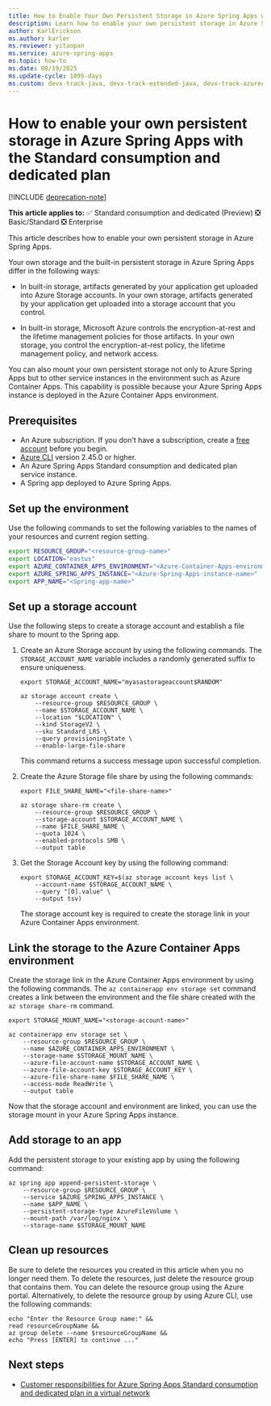 ```yaml
---
title: How to Enable Your Own Persistent Storage in Azure Spring Apps with the Standard Consumption and Dedicated Plan
description: Learn how to enable your own persistent storage in Azure Spring Apps.
author: KarlErickson
ms.author: karler
ms.reviewer: yitaopan
ms.service: azure-spring-apps
ms.topic: how-to
ms.date: 08/19/2025
ms.update-cycle: 1095-days
ms.custom: devx-track-java, devx-track-extended-java, devx-track-azurecli
---
```


# How to enable your own persistent storage in Azure Spring Apps with the Standard consumption and dedicated plan

[!INCLUDE [deprecation-note](../includes/deprecation-note.md)]

**This article applies to:** ✅ Standard consumption and dedicated (Preview) ❎ Basic/Standard ❎ Enterprise

This article describes how to enable your own persistent storage in Azure Spring Apps.

Your own storage and the built-in persistent storage in Azure Spring Apps differ in the following ways:

- In built-in storage, artifacts generated by your application get uploaded into Azure Storage accounts. In your own storage, artifacts generated by your application get uploaded into a storage account that you control.

- In built-in storage, Microsoft Azure controls the encryption-at-rest and the lifetime management policies for those artifacts. In your own storage, you control the encryption-at-rest policy, the lifetime management policy, and network access.

You can also mount your own persistent storage not only to Azure Spring Apps but to other service instances in the environment such as Azure Container Apps. This capability is possible because your Azure Spring Apps instance is deployed in the Azure Container Apps environment.

## Prerequisites

- An Azure subscription. If you don't have a subscription, create a [free account](https://azure.microsoft.com/pricing/purchase-options/azure-account?cid=msft_learn) before you begin.
- [Azure CLI](/cli/azure/install-azure-cli) version 2.45.0 or higher.
- An Azure Spring Apps Standard consumption and dedicated plan service instance.
- A Spring app deployed to Azure Spring Apps.

## Set up the environment

Use the following commands to set the following variables to the names of your resources and current region setting.

```bash
export RESOURCE_GROUP="<resource-group-name>"
export LOCATION="eastus"
export AZURE_CONTAINER_APPS_ENVIRONMENT="<Azure-Container-Apps-environment-name>"
export AZURE_SPRING_APPS_INSTANCE="<Azure-Spring-Apps-instance-name>"
export APP_NAME="<Spring-app-name>"
```

## Set up a storage account

Use the following steps to create a storage account and establish a file share to mount to the Spring app.

1. Create an Azure Storage account by using the following commands. The `STORAGE_ACCOUNT_NAME` variable includes a randomly generated suffix to ensure uniqueness.

   ```azurecli
   export STORAGE_ACCOUNT_NAME="myasastorageaccount$RANDOM"

   az storage account create \
       --resource-group $RESOURCE_GROUP \
       --name $STORAGE_ACCOUNT_NAME \
       --location "$LOCATION" \
       --kind StorageV2 \
       --sku Standard_LRS \
       --query provisioningState \
       --enable-large-file-share
   ```

   This command returns a success message upon successful completion.

1. Create the Azure Storage file share by using the following commands:

   ```azurecli
   export FILE_SHARE_NAME="<file-share-name>"

   az storage share-rm create \
       --resource-group $RESOURCE_GROUP \
       --storage-account $STORAGE_ACCOUNT_NAME \
       --name $FILE_SHARE_NAME \
       --quota 1024 \
       --enabled-protocols SMB \
       --output table
   ```

1. Get the Storage Account key by using the following command:

   ```azurecli
   export STORAGE_ACCOUNT_KEY=$(az storage account keys list \
       --account-name $STORAGE_ACCOUNT_NAME \
       --query "[0].value" \
       --output tsv)
   ```

   The storage account key is required to create the storage link in your Azure Container Apps environment.

## Link the storage to the Azure Container Apps environment

Create the storage link in the Azure Container Apps environment by using the following commands. The `az containerapp env storage set` command creates a link between the environment and the file share created with the `az storage share-rm` command.

```azurecli
export STORAGE_MOUNT_NAME="<storage-account-name>"

az containerapp env storage set \
    --resource-group $RESOURCE_GROUP \
    --name $AZURE_CONTAINER_APPS_ENVIRONMENT \
    --storage-name $STORAGE_MOUNT_NAME \
    --azure-file-account-name $STORAGE_ACCOUNT_NAME \
    --azure-file-account-key $STORAGE_ACCOUNT_KEY \
    --azure-file-share-name $FILE_SHARE_NAME \
    --access-mode ReadWrite \
    --output table
```

Now that the storage account and environment are linked, you can use the storage mount in your Azure Spring Apps instance.

## Add storage to an app

Add the persistent storage to your existing app by using the following command:

```azurecli
az spring app append-persistent-storage \
    --resource-group $RESOURCE_GROUP \
    --service $AZURE_SPRING_APPS_INSTANCE \
    --name $APP_NAME \
    --persistent-storage-type AzureFileVolume \
    --mount-path /var/log/nginx \
    --storage-name $STORAGE_MOUNT_NAME
```

## Clean up resources

Be sure to delete the resources you created in this article when you no longer need them. To delete the resources, just delete the resource group that contains them. You can delete the resource group using the Azure portal. Alternatively, to delete the resource group by using Azure CLI, use the following commands:

```azurecli
echo "Enter the Resource Group name:" &&
read resourceGroupName &&
az group delete --name $resourceGroupName &&
echo "Press [ENTER] to continue ..."
```

## Next steps

- [Customer responsibilities for Azure Spring Apps Standard consumption and dedicated plan in a virtual network](./standard-consumption-customer-responsibilities.md)
